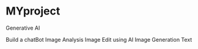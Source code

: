 # MYproject
Generative AI 

Build a chatBot 
Image Analysis
Image Edit using AI
Image Generation Text
